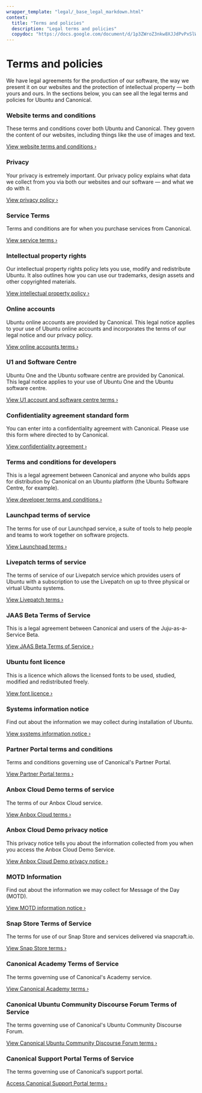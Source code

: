 ```yaml
---
wrapper_template: "legal/_base_legal_markdown.html"
context:
  title: "Terms and policies"
  description: "Legal terms and policies"
  copydoc: "https://docs.google.com/document/d/1p3ZWroZ3nkw8XJJdPvPxSlWGYcLZLT8UbUVuppBcyHk/edit"
---
```


# Terms and policies

We have legal agreements for the production of our software, the way we present it on our websites and the protection of intellectual property — both yours and ours. In the sections below, you can see all the legal terms and policies for Ubuntu and Canonical.

### Website terms and conditions

These terms and conditions cover both Ubuntu and Canonical. They govern the content of our websites, including things like the use of images and text.

[View website terms and conditions ›](/legal/terms)

### Privacy

Your privacy is extremely important. Our privacy policy explains what data we collect from you via both our websites and our software — and what we do with it.

[View privacy policy ›](/legal/data-privacy)

### Service Terms

Terms and conditions are for when you purchase services from Canonical.

[View service terms ›](/legal/ubuntu-pro-service-terms)

### Intellectual property rights

Our intellectual property rights policy lets you use, modify and redistribute Ubuntu. It also outlines how you can use our trademarks, design assets and other copyrighted materials.

[View intellectual property policy ›](/legal/intellectual-property-policy)

### Online accounts

Ubuntu online accounts are provided by Canonical. This legal notice applies to your use of Ubuntu online accounts and incorporates the terms of our legal notice and our privacy policy.

[View online accounts terms ›](/legal/online-account-terms)

### U1 and Software Centre

Ubuntu One and the Ubuntu software centre are provided by Canonical. This legal notice applies to your use of Ubuntu One and the Ubuntu software centre.

[View U1 account and software centre terms ›](/legal/terms-of-service)

### Confidentiality agreement standard form

You can enter into a confidentiality agreement with Canonical. Please use this form where directed to by Canonical.

[View confidentiality agreement ›](/legal/confidentiality-agreement)

### Terms and conditions for developers

This is a legal agreement between Canonical and anyone who builds apps for distribution by Canonical on an Ubuntu platform (the Ubuntu Software Centre, for example).

[View developer terms and conditions ›](/legal/developer-terms-and-conditions)

### Launchpad terms of service

The terms for use of our Launchpad service, a suite of tools to help people and teams to work together on software projects.

[View Launchpad terms ›](/legal/launchpad-terms-of-service)

### Livepatch terms of service

The terms of service of our Livepatch service which provides users of Ubuntu with a subscription to use the Livepatch on up to three physical or virtual Ubuntu systems.

[View Livepatch terms ›](/legal/livepatch-terms-of-service)

### JAAS Beta Terms of Service

This is a legal agreement between Canonical and users of the Juju-as-a-Service Beta.

[View JAAS Beta Terms of Service ›](/legal/jaas-beta-terms-of-service)

### Ubuntu font licence

This is a licence which allows the licensed fonts to be used, studied, modified and redistributed freely.

[View font licence ›](/legal/font-licence)

### Systems information notice

Find out about the information we may collect during installation of Ubuntu.

[View systems information notice ›](/legal/systems-information-notice)

### Partner Portal terms and conditions

Terms and conditions governing use of Canonical's Partner Portal.

[View Partner Portal terms ›](/legal/partner-portal-terms)

### Anbox Cloud Demo terms of service

The terms of our Anbox Cloud service.

[View Anbox Cloud terms ›](/legal/anbox-cloud-terms-of-service)

### Anbox Cloud Demo privacy notice

This privacy notice tells you about the information collected from you when you access the Anbox Cloud Demo Service.

[View Anbox Cloud Demo privacy notice ›](/legal/anbox-cloud-privacy-notice)

### MOTD Information

Find out about the information we may collect for Message of the Day (MOTD).

[View MOTD information notice ›](/legal/motd)

### Snap Store Terms of Service

The terms for use of our Snap Store and services delivered via snapcraft.io.

[View Snap Store terms ›](/legal/terms-and-policies/snap-store-terms)

### Canonical Academy Terms of Service

The terms governing use of Canonical's Academy service.

[View Canonical Academy terms ›](/legal/terms-and-policies/academy-terms)

### Canonical Ubuntu Community Discourse Forum Terms of Service

The terms governing use of Canonical's Ubuntu Community Discourse Forum.

[View Canonical Ubuntu Community Discourse Forum terms ›](/legal/terms-and-policies/discourse-terms)

### Canonical Support Portal Terms of Service

The terms governing use of Canonical’s support portal.

[Access Canonical Support Portal terms ›](/legal/terms-and-policies/support-portal)

